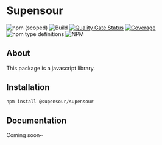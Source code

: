 # Supensour

![npm (scoped)](https://img.shields.io/npm/v/@supensour/supensour?color=blue&logo=npm)
![Build](https://github.com/supensour/supensour-js/workflows/Build/badge.svg)
[![Quality Gate Status](https://sonarcloud.io/api/project_badges/measure?project=com.supensour%3Asupensour-js&metric=alert_status)](https://sonarcloud.io/dashboard?id=com.supensour%3Asupensour-js)
[![Coverage](https://sonarcloud.io/api/project_badges/measure?project=com.supensour%3Asupensour-js&metric=coverage)](https://sonarcloud.io/dashboard?id=com.supensour%3Asupensour-js)
![npm type definitions](https://img.shields.io/npm/types/@supensour/supensour?color=blue)
![NPM](https://img.shields.io/npm/l/@supensour/supensour)

## About
This package is a javascript library.

## Installation
```bash
npm install @supensour/supensour
```

## Documentation
Coming soon~
